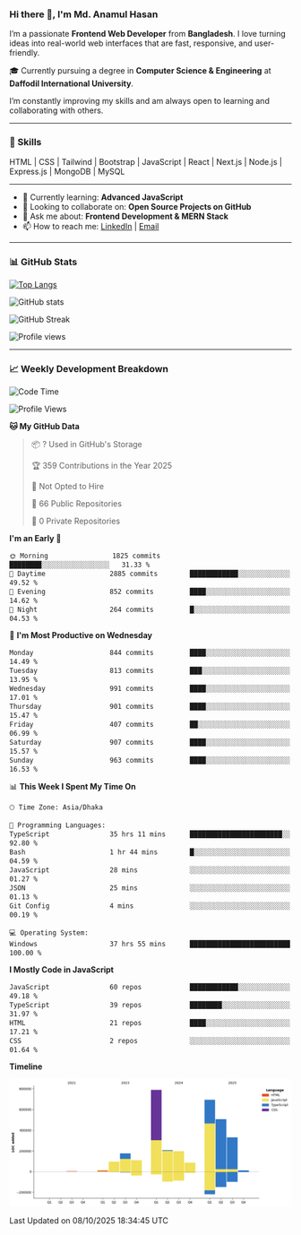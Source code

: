 ### Hi there 👋, I'm Md. Anamul Hasan

I’m a passionate **Frontend Web Developer** from **Bangladesh**. I love turning ideas into real-world web interfaces that are fast, responsive, and user-friendly.

🎓 Currently pursuing a degree in **Computer Science & Engineering** at **Daffodil International University**.

I’m constantly improving my skills and am always open to learning and collaborating with others.

---

### 🚀 Skills
HTML | CSS | Tailwind | Bootstrap | JavaScript | React | Next.js | Node.js | Express.js | MongoDB | MySQL 

---

- 🌱 Currently learning: **Advanced JavaScript**
- 👯 Looking to collaborate on: **Open Source Projects on GitHub**
- 💬 Ask me about: **Frontend Development & MERN Stack**
- 📫 How to reach me: [LinkedIn](https://www.linkedin.com/in/mdanamulhasan201) | [Email](mailto:anamulhasan3625@gmail.com)

---

### 📊 GitHub Stats

[![Top Langs](https://github-readme-stats.vercel.app/api/top-langs/?username=mdanamulhasan201&layout=compact)](https://github.com/anuraghazra/github-readme-stats)

![GitHub stats](https://github-readme-stats.vercel.app/api?username=mdanamulhasan201&show_icons=true&count_private=true&theme=tokyonight)

![GitHub Streak](https://streak-stats.demolab.com?user=mdanamulhasan201&theme=tokyonight)

![Profile views](https://gpvc.arturio.dev/mdanamulhasan201)

---

### 📈 Weekly Development Breakdown

<!--START_SECTION:waka-->
![Code Time](http://img.shields.io/badge/Code%20Time-808%20hrs%2046%20mins-blue)

![Profile Views](http://img.shields.io/badge/Profile%20Views-5-blue)

**🐱 My GitHub Data** 

> 📦 ? Used in GitHub's Storage 
 > 
> 🏆 359 Contributions in the Year 2025
 > 
> 🚫 Not Opted to Hire
 > 
> 📜 66 Public Repositories 
 > 
> 🔑 0 Private Repositories 
 > 
**I'm an Early 🐤** 

```text
🌞 Morning                1825 commits        ████████░░░░░░░░░░░░░░░░░   31.33 % 
🌆 Daytime                2885 commits        ████████████░░░░░░░░░░░░░   49.52 % 
🌃 Evening                852 commits         ████░░░░░░░░░░░░░░░░░░░░░   14.62 % 
🌙 Night                  264 commits         █░░░░░░░░░░░░░░░░░░░░░░░░   04.53 % 
```
📅 **I'm Most Productive on Wednesday** 

```text
Monday                   844 commits         ████░░░░░░░░░░░░░░░░░░░░░   14.49 % 
Tuesday                  813 commits         ███░░░░░░░░░░░░░░░░░░░░░░   13.95 % 
Wednesday                991 commits         ████░░░░░░░░░░░░░░░░░░░░░   17.01 % 
Thursday                 901 commits         ████░░░░░░░░░░░░░░░░░░░░░   15.47 % 
Friday                   407 commits         ██░░░░░░░░░░░░░░░░░░░░░░░   06.99 % 
Saturday                 907 commits         ████░░░░░░░░░░░░░░░░░░░░░   15.57 % 
Sunday                   963 commits         ████░░░░░░░░░░░░░░░░░░░░░   16.53 % 
```


📊 **This Week I Spent My Time On** 

```text
🕑︎ Time Zone: Asia/Dhaka

💬 Programming Languages: 
TypeScript               35 hrs 11 mins      ███████████████████████░░   92.80 % 
Bash                     1 hr 44 mins        █░░░░░░░░░░░░░░░░░░░░░░░░   04.59 % 
JavaScript               28 mins             ░░░░░░░░░░░░░░░░░░░░░░░░░   01.27 % 
JSON                     25 mins             ░░░░░░░░░░░░░░░░░░░░░░░░░   01.13 % 
Git Config               4 mins              ░░░░░░░░░░░░░░░░░░░░░░░░░   00.19 % 

💻 Operating System: 
Windows                  37 hrs 55 mins      █████████████████████████   100.00 % 
```

**I Mostly Code in JavaScript** 

```text
JavaScript               60 repos            ████████████░░░░░░░░░░░░░   49.18 % 
TypeScript               39 repos            ████████░░░░░░░░░░░░░░░░░   31.97 % 
HTML                     21 repos            ████░░░░░░░░░░░░░░░░░░░░░   17.21 % 
CSS                      2 repos             ░░░░░░░░░░░░░░░░░░░░░░░░░   01.64 % 
```



**Timeline**

![Lines of Code chart](https://raw.githubusercontent.com/mdanamulhasan201/mdanamulhasan201/main/assets/bar_graph.png)


 Last Updated on 08/10/2025 18:34:45 UTC
<!--END_SECTION:waka-->
